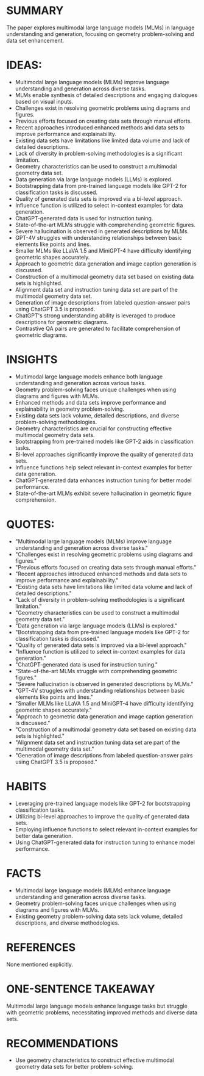 # SUMMARY
The paper explores multimodal large language models (MLMs) in language understanding and generation, focusing on geometry problem-solving and data set enhancement.

# IDEAS:
- Multimodal large language models (MLMs) improve language understanding and generation across diverse tasks.
- MLMs enable synthesis of detailed descriptions and engaging dialogues based on visual inputs.
- Challenges exist in resolving geometric problems using diagrams and figures.
- Previous efforts focused on creating data sets through manual efforts.
- Recent approaches introduced enhanced methods and data sets to improve performance and explainability.
- Existing data sets have limitations like limited data volume and lack of detailed descriptions.
- Lack of diversity in problem-solving methodologies is a significant limitation.
- Geometry characteristics can be used to construct a multimodal geometry data set.
- Data generation via large language models (LLMs) is explored.
- Bootstrapping data from pre-trained language models like GPT-2 for classification tasks is discussed.
- Quality of generated data sets is improved via a bi-level approach.
- Influence function is utilized to select in-context examples for data generation.
- ChatGPT-generated data is used for instruction tuning.
- State-of-the-art MLMs struggle with comprehending geometric figures.
- Severe hallucination is observed in generated descriptions by MLMs.
- GPT-4V struggles with understanding relationships between basic elements like points and lines.
- Smaller MLMs like LLaVA 1.5 and MiniGPT-4 have difficulty identifying geometric shapes accurately.
- Approach to geometric data generation and image caption generation is discussed.
- Construction of a multimodal geometry data set based on existing data sets is highlighted.
- Alignment data set and instruction tuning data set are part of the multimodal geometry data set.
- Generation of image descriptions from labeled question-answer pairs using ChatGPT 3.5 is proposed.
- ChatGPT's strong understanding ability is leveraged to produce descriptions for geometric diagrams.
- Contrastive QA pairs are generated to facilitate comprehension of geometric diagrams.

# INSIGHTS
- Multimodal large language models enhance both language understanding and generation across various tasks.
- Geometry problem-solving faces unique challenges when using diagrams and figures with MLMs.
- Enhanced methods and data sets improve performance and explainability in geometry problem-solving.
- Existing data sets lack volume, detailed descriptions, and diverse problem-solving methodologies.
- Geometry characteristics are crucial for constructing effective multimodal geometry data sets.
- Bootstrapping from pre-trained models like GPT-2 aids in classification tasks.
- Bi-level approaches significantly improve the quality of generated data sets.
- Influence functions help select relevant in-context examples for better data generation.
- ChatGPT-generated data enhances instruction tuning for better model performance.
- State-of-the-art MLMs exhibit severe hallucination in geometric figure comprehension.

# QUOTES:
- "Multimodal large language models (MLMs) improve language understanding and generation across diverse tasks."
- "Challenges exist in resolving geometric problems using diagrams and figures."
- "Previous efforts focused on creating data sets through manual efforts."
- "Recent approaches introduced enhanced methods and data sets to improve performance and explainability."
- "Existing data sets have limitations like limited data volume and lack of detailed descriptions."
- "Lack of diversity in problem-solving methodologies is a significant limitation."
- "Geometry characteristics can be used to construct a multimodal geometry data set."
- "Data generation via large language models (LLMs) is explored."
- "Bootstrapping data from pre-trained language models like GPT-2 for classification tasks is discussed."
- "Quality of generated data sets is improved via a bi-level approach."
- "Influence function is utilized to select in-context examples for data generation."
- "ChatGPT-generated data is used for instruction tuning."
- "State-of-the-art MLMs struggle with comprehending geometric figures."
- "Severe hallucination is observed in generated descriptions by MLMs."
- "GPT-4V struggles with understanding relationships between basic elements like points and lines."
- "Smaller MLMs like LLaVA 1.5 and MiniGPT-4 have difficulty identifying geometric shapes accurately."
- "Approach to geometric data generation and image caption generation is discussed."
- "Construction of a multimodal geometry data set based on existing data sets is highlighted."
- "Alignment data set and instruction tuning data set are part of the multimodal geometry data set."
- "Generation of image descriptions from labeled question-answer pairs using ChatGPT 3.5 is proposed."

# HABITS
- Leveraging pre-trained language models like GPT-2 for bootstrapping classification tasks.
- Utilizing bi-level approaches to improve the quality of generated data sets.
- Employing influence functions to select relevant in-context examples for better data generation.
- Using ChatGPT-generated data for instruction tuning to enhance model performance.

# FACTS
- Multimodal large language models (MLMs) enhance language understanding and generation across diverse tasks.
- Geometry problem-solving faces unique challenges when using diagrams and figures with MLMs.
- Existing geometry problem-solving data sets lack volume, detailed descriptions, and diverse methodologies.

# REFERENCES
None mentioned explicitly.

# ONE-SENTENCE TAKEAWAY
Multimodal large language models enhance language tasks but struggle with geometric problems, necessitating improved methods and diverse data sets.

# RECOMMENDATIONS
- Use geometry characteristics to construct effective multimodal geometry data sets for better problem-solving.